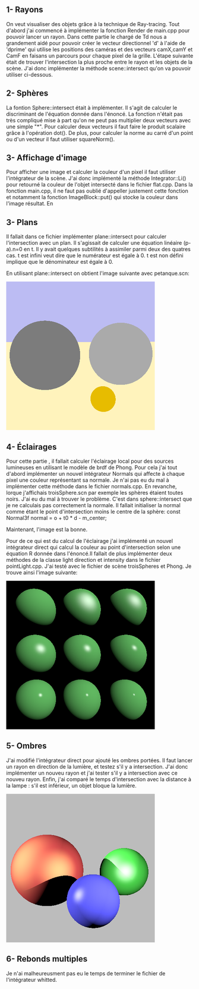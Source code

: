 ## 1- Rayons

On veut visualiser des objets grâce à la technique de Ray-tracing. Tout d'abord j'ai commencé à implémenter la fonction Render de main.cpp pour pouvoir lancer un rayon. Dans cette partie le chargé de Td nous a grandement aidé pour pouvoir créer le vecteur directionnel 'd' à l'aide de 'dprime' qui utilise les positions des caméras et des vecteurs camX,camY et CamF en faisans un parcours pour chaque pixel de la grille.
L'étape suivante était de trouver l'intersection la plus proche entre le rayon et les objets de la scène. J'ai donc implémenter la méthode scene::intersect qu'on va pouvoir utiliser ci-dessous.




## 2- Sphères

La fontion Sphere::intersect était à implémenter. Il s'agit de calculer le discriminant de l'équation donnée dans l'énoncé. La fonction n'était pas très compliqué mise à part qu'on ne peut pas multiplier deux vecteurs avec une simple "*". Pour calculer deux vecteurs il faut faire le produit scalaire grâce à l'opération dot(). De plus, pour calculer la norme au carré d'un point ou d'un vecteur il faut utiliser squareNorm().

## 3- Affichage d'image

Pour afficher une image et calculer la couleur d'un pixel il faut utiliser l'intégrateur de la scène. J'ai donc implémenté la méthode Integrator::Li() pour retourné la couleur de l'objet intersecté dans le fichier flat.cpp. Dans la fonction main.cpp, il ne faut pas oublié d'appeller justement cette fonction et notamment la fonction ImageBlock::put() qui stocke la couleur dans l'image résultat.
En 


## 3- Plans

Il fallait dans ce fichier implémenter plane::intersect pour calculer l'intersection avec un plan. Il s'agissait de calculer une équation linéaire (p-a).n=0 en t. Il y avait quelques subtilités à assimiler parmi deux des quatres cas. t est infini veut dire que le numérateur est égale à 0. t est non défini implique que le dénominateur est égale à 0.

En utilisant plane::intersect on obtient l'image suivante avec petanque.scn:

![alt text](./data/petanque.png)

## 4- Éclairages

Pour cette partie , il fallait calculer l'éclairage local pour des sources lumineuses en utilisant le modèle de brdf de Phong.
Pour cela j'ai tout d'abord implémenter un nouvel intégrateur Normals
qui affecte à chaque pixel une couleur représentant sa normale. Je n'ai pas eu du mal à implémenter cette méthode dans le fichier normals.cpp. En revanche, lorque j'affichais troisSphere.scn par exemple les sphères étaient toutes noirs. J'ai eu du mal à trouver le problème. C'est dans sphere::intersect que je ne calculais pas correctement la normale. Il fallait initialiser la normal comme étant le point d'intersection moins le centre de la sphère:
const Normal3f normal = o + t0 * d - m_center;

Maintenant, l'image est la bonne. 


Pour de ce qui est du calcul de l'éclairage j'ai implémenté un nouvel intégrateur direct qui calcul la couleur au point d'intersection selon une équation R donnée dans l'énoncé.Il fallait de plus implémenter deux méthodes de la classe light direction et intensity dans le fichier pointLight.cpp. J'ai testé avec le fichier de scène troisSpheres et Phong. Je trouve ainsi l'image suivante:

![alt text](./data/phong.png)


## 5- Ombres

J'ai modifié l'intégrateur direct pour ajouté les ombres portées. Il faut lancer un rayon en direction de la lumière, et testez s'il y a intersection. J'ai donc implémenter un nouveu rayon et j'ai tester s'il y a intersection avec ce nouveu rayon. Enfin, j'ai comparé le temps d'intersection avec la distance à la lampe : s'il est inférieur, un objet bloque la lumière. 

![alt text](./data/troisSpheresombre.png)


## 6- Rebonds multiples

Je n'ai malheureusment pas eu le temps de terminer le fichier de l'intégrateur whitted.
